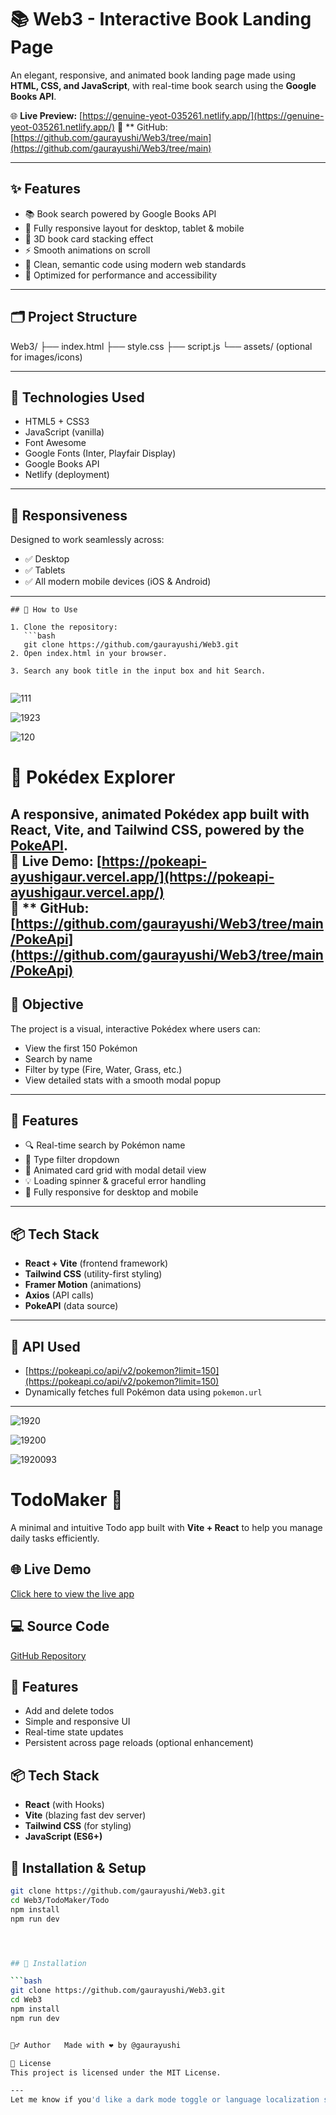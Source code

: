 # 📚 Web3 - Interactive Book Landing Page

An elegant, responsive, and animated book landing page made using **HTML, CSS, and JavaScript**, with real-time book search using the **Google Books API**.

🌐 **Live Preview:** [https://genuine-yeot-035261.netlify.app/](https://genuine-yeot-035261.netlify.app/)
 🔗 ** GitHub: [https://github.com/gaurayushi/Web3/tree/main](https://github.com/gaurayushi/Web3/tree/main)



---

## ✨ Features

- 📚 Book search powered by Google Books API
- 🎨 Fully responsive layout for desktop, tablet & mobile
- 📸 3D book card stacking effect
- ⚡ Smooth animations on scroll
- 🧠 Clean, semantic code using modern web standards
- 🎯 Optimized for performance and accessibility

---

## 🗂️ Project Structure

Web3/ ├── index.html ├── style.css ├── script.js └── assets/ (optional for images/icons)



---

## 🚀 Technologies Used

- HTML5 + CSS3
- JavaScript (vanilla)
- Font Awesome
- Google Fonts (Inter, Playfair Display)
- Google Books API
- Netlify (deployment)

---

## 📱 Responsiveness

Designed to work seamlessly across:

- ✅ Desktop
- ✅ Tablets
- ✅ All modern mobile devices (iOS & Android)

---



```
## 📌 How to Use

1. Clone the repository:
   ```bash
   git clone https://github.com/gaurayushi/Web3.git
2. Open index.html in your browser.

3. Search any book title in the input box and hit Search.


``````


![111](https://github.com/user-attachments/assets/c58b7ab7-e1e7-45a1-95df-036023e49f62)

![1923](https://github.com/user-attachments/assets/aa6ea8ac-696e-43a2-9987-d0fb7765477a)


![120](https://github.com/user-attachments/assets/f44b5a12-cf31-4bfc-b8ab-54a39c48d8c8)







# 🌟 Pokédex Explorer

A responsive, animated Pokédex app built with **React**, **Vite**, and **Tailwind CSS**, powered by the [PokeAPI](https://pokeapi.co/).  
🔗 **Live Demo:** [https://pokeapi-ayushigaur.vercel.app/](https://pokeapi-ayushigaur.vercel.app/)
<br>
  🔗 ** GitHub: [https://github.com/gaurayushi/Web3/tree/main/PokeApi](https://github.com/gaurayushi/Web3/tree/main/PokeApi)
---

## 🎯 Objective

The project is a visual, interactive Pokédex where users can:
- View the first 150 Pokémon
- Search by name
- Filter by type (Fire, Water, Grass, etc.)
- View detailed stats with a smooth modal popup

---

## 🚀 Features

- 🔍 Real-time search by Pokémon name
- 🎨 Type filter dropdown
- 🧩 Animated card grid with modal detail view
- 💡 Loading spinner & graceful error handling
- 📱 Fully responsive for desktop and mobile

---

## 📦 Tech Stack

- **React + Vite** (frontend framework)
- **Tailwind CSS** (utility-first styling)
- **Framer Motion** (animations)
- **Axios** (API calls)
- **PokeAPI** (data source)

---

## 🔗 API Used

- [https://pokeapi.co/api/v2/pokemon?limit=150](https://pokeapi.co/api/v2/pokemon?limit=150)  
- Dynamically fetches full Pokémon data using `pokemon.url`

---



![1920](https://github.com/user-attachments/assets/2f9567db-ebd1-4831-beda-8bb696442c87)




![19200](https://github.com/user-attachments/assets/3fc3cdd1-5d71-46f9-ad20-eec5c7c8a30d)



![1920093](https://github.com/user-attachments/assets/b2c91330-649a-4d10-8b4b-bb895105f783)






# TodoMaker 📝

A minimal and intuitive Todo app built with **Vite + React** to help you manage daily tasks efficiently.

## 🌐 Live Demo
[Click here to view the live app](https://web3-todo-zeta.vercel.app/)

## 💻 Source Code
[GitHub Repository](https://github.com/gaurayushi/Web3/tree/main/TodoMaker/Todo)

## 🚀 Features
- Add and delete todos
- Simple and responsive UI
- Real-time state updates
- Persistent across page reloads (optional enhancement)

## 📦 Tech Stack
- **React** (with Hooks)
- **Vite** (blazing fast dev server)
- **Tailwind CSS** (for styling)
- **JavaScript (ES6+)**

## 📂 Installation & Setup

```bash
git clone https://github.com/gaurayushi/Web3.git
cd Web3/TodoMaker/Todo
npm install
npm run dev




## 📁 Installation

```bash
git clone https://github.com/gaurayushi/Web3.git
cd Web3
npm install
npm run dev


🙋‍♂️ Author   Made with ❤️ by @gaurayushi

📝 License
This project is licensed under the MIT License.

---
Let me know if you'd like a dark mode toggle or language localization section added!


